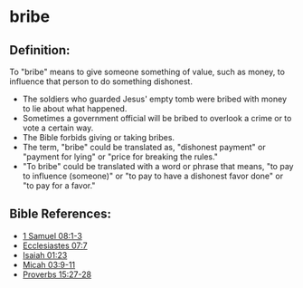 # bribe #

## Definition: ##

To "bribe" means to give someone something of value, such as money, to influence that person to do something dishonest.

* The soldiers who guarded Jesus' empty tomb were bribed with money to lie about what happened.
* Sometimes a government official will be bribed to overlook a crime or to vote a certain way.
* The Bible forbids giving or taking bribes.
* The term, "bribe" could be translated as, "dishonest payment" or "payment for lying" or "price for breaking the rules."
* "To bribe" could be translated with a word or phrase that means, "to pay to influence (someone)" or "to pay to have a dishonest favor done" or "to pay for a favor."

## Bible References: ##

* [1 Samuel 08:1-3](https://door43.org/en/bible/notes/1sa/08/01)
* [Ecclesiastes 07:7](https://door43.org/en/bible/notes/ecc/07/07)
* [Isaiah 01:23](https://door43.org/en/bible/notes/isa/01/23)
* [Micah 03:9-11](https://door43.org/en/bible/notes/mic/03/09)
* [Proverbs 15:27-28](https://door43.org/en/bible/notes/pro/15/27)

